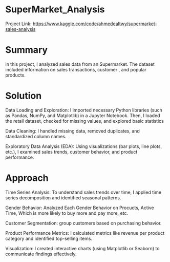 # SuperMarket_Analysis

Project Link: https://www.kaggle.com/code/ahmedealtwy/supermarket-sales-analysis

# Summary
in this project, I analyzed sales data from an Supermarket. The dataset included information on sales transactions, customer , and popular products.

# Solution
Data Loading and Exploration: I imported necessary Python libraries (such as Pandas, NumPy, and Matplotlib) in a Jupyter Notebook. Then, I loaded the retail dataset, checked for missing values, and explored basic statistics

Data Cleaning: I handled missing data, removed duplicates, and standardized column names.

Exploratory Data Analysis (EDA): Using visualizations (bar plots, line plots, etc.), I examined sales trends, customer behavior, and product performance.

# Approach
Time Series Analysis: To understand sales trends over time, I applied time series decomposition and identified seasonal patterns.

Gender Behavior: Analyzed Each Gender Behavior on Procucts, Active Time, Which is more likely to buy more and pay more, etc.

Customer Segmentation: group customers based on purchasing behavior.

Product Performance Metrics: I calculated metrics like revenue per product category and identified top-selling items.

Visualization: I created interactive charts (using Matplotlib or Seaborn) to communicate findings effectively.

